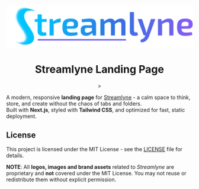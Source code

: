 <div align="center">
    <img alt="Streamlyne logo" src="./public/assets/brand/logo.png">
</div>

<div align="center">
    <h1>Streamlyne Landing Page</h1>>
</div>


A modern, responsive **landing page** for [Streamlyne](https://streamlyne.in) -
a calm space to think, store, and create without the chaos of tabs and
folders.  
Built with **Next.js**, styled with **Tailwind CSS**, and optimized for fast,
static deployment.

## License

This project is licensed under the MIT License - see the [LICENSE](./LICENSE)
file for details.

**NOTE**:
All **logos, images and brand assets** related to _Streamlyne_ are
proprietary and **not** covered under the MIT License. You may not reuse or
redistribute them without explicit permission.
